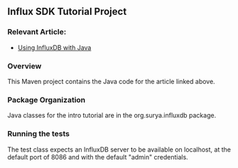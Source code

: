 ## Influx SDK Tutorial Project

### Relevant Article:
- [Using InfluxDB with Java](http://www.surya.com/java-influxdb)


### Overview
This Maven project contains the Java code for the article linked above.

### Package Organization
Java classes for the intro tutorial are in the
org.surya.influxdb package.


### Running the tests
The test class expects an InfluxDB server to be available on localhost, at the default port of 8086 and with the default "admin" credentials.

```
